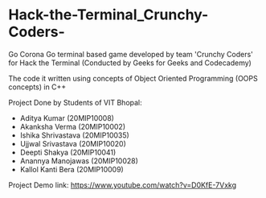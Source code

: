 # Hack-the-Terminal_Crunchy-Coders-
Go Corona Go terminal based game developed by team 'Crunchy Coders' for Hack the Terminal (Conducted by Geeks for Geeks and Codecademy)

The code it written using concepts of Object Oriented Programming (OOPS concepts) in C++

Project Done by Students of VIT Bhopal:
- Aditya Kumar (20MIP10008)
- Akanksha Verma (20MIP10002)
- Ishika Shrivastava (20MIP10035)
- Ujjwal Srivastava (20MIP10020)
- Deepti Shakya (20MIP10041)
- Anannya Manojawas (20MIP10028)
- Kallol Kanti Bera (20MIP10009)


Project Demo link:
https://www.youtube.com/watch?v=D0KfE-7Vxkg
